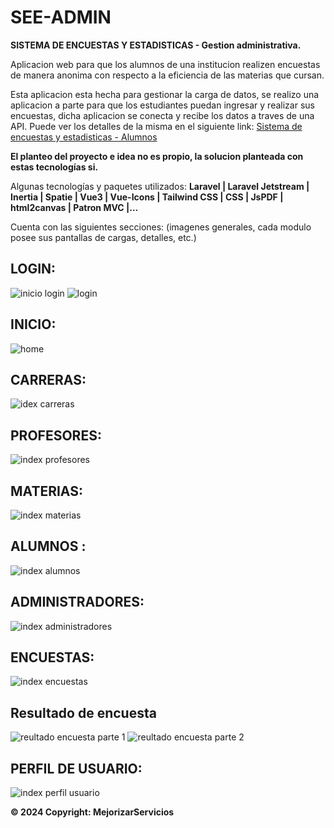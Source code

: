 # SEE-ADMIN

**SISTEMA DE ENCUESTAS Y ESTADISTICAS - Gestion administrativa.**

Aplicacion web para que los alumnos de una institucion realizen encuestas de manera anonima con respecto a la eficiencia de las materias que cursan.

Esta aplicacion esta hecha para gestionar la carga de datos, se realizo una aplicacion a parte para que los estudiantes puedan ingresar y realizar sus encuestas, dicha aplicacion se conecta y recibe los datos a traves de una API.
Puede ver los detalles de la misma en el siguiente link: [Sistema de encuestas y estadisticas - Alumnos ](https://github.com/Belen-Sosa/SeeLaravelVueStudents)

**El planteo del proyecto e idea no es propio, la solucion planteada con estas tecnologías si.**


Algunas tecnologías y paquetes utilizados:
**Laravel | Laravel Jetstream | Inertia | Spatie | Vue3 | Vue-Icons | Tailwind CSS | CSS | JsPDF | html2canvas | Patron MVC |...**

Cuenta con las siguientes secciones:
(imagenes generales, cada modulo posee sus pantallas de cargas, detalles, etc.)

## LOGIN:

![inicio login ](https://github.com/Belen-Sosa/SeeLaravelVueAdmin/blob/main/imgs-git/inicio.JPG)
![login ](https://github.com/Belen-Sosa/SeeLaravelVueAdmin/blob/main/imgs-git/login.JPG)

## INICIO:

![home ](https://github.com/Belen-Sosa/SeeLaravelVueAdmin/blob/main/imgs-git/inicio-registrado.JPG)

## CARRERAS:

![idex carreras](https://github.com/Belen-Sosa/SeeLaravelVueAdmin/blob/main/imgs-git/carreras-index.JPG)

## PROFESORES:

![index profesores](https://github.com/Belen-Sosa/SeeLaravelVueAdmin/blob/main/imgs-git/profesores-index.JPG)

## MATERIAS:

![index materias](https://github.com/Belen-Sosa/SeeLaravelVueAdmin/blob/main/imgs-git/materias-index.JPG)

## ALUMNOS :

![index alumnos](https://github.com/Belen-Sosa/SeeLaravelVueAdmin/blob/main/imgs-git/alumnos-index.JPG)

## ADMINISTRADORES:

![index administradores](https://github.com/Belen-Sosa/SeeLaravelVueAdmin/blob/main/imgs-git/admins-index.JPG)

## ENCUESTAS:
![index encuestas](https://github.com/Belen-Sosa/SeeLaravelVueAdmin/blob/main/imgs-git/encuestas-index.JPG)

## Resultado de encuesta

![reultado encuesta parte 1](https://github.com/Belen-Sosa/SeeLaravelVueAdmin/blob/main/imgs-git/resultado-ecuesta-1.JPG)
![reultado encuesta parte 2](https://github.com/Belen-Sosa/SeeLaravelVueAdmin/blob/main/imgs-git/resultado-ecuesta-2.JPG)

## PERFIL DE USUARIO:

![index perfil usuario](https://github.com/Belen-Sosa/SeeLaravelVueAdmin/blob/main/imgs-git/index-perfil-usuario.JPG)




**© 2024 Copyright: MejorizarServicios**

